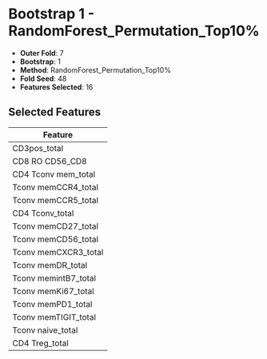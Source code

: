 # Bootstrap 1 - RandomForest_Permutation_Top10%

- **Outer Fold**: 7
- **Bootstrap**: 1
- **Method**: RandomForest_Permutation_Top10%
- **Fold Seed**: 48
- **Features Selected**: 16

## Selected Features

| Feature |
|---------|
| CD3pos_total |
| CD8 RO CD56_CD8 |
| CD4 Tconv mem_total |
| Tconv memCCR4_total |
| Tconv memCCR5_total |
| CD4 Tconv_total |
| Tconv memCD27_total |
| Tconv memCD56_total |
| Tconv memCXCR3_total |
| Tconv memDR_total |
| Tconv memintB7_total |
| Tconv memKi67_total |
| Tconv memPD1_total |
| Tconv memTIGIT_total |
| Tconv naive_total |
| CD4 Treg_total |
